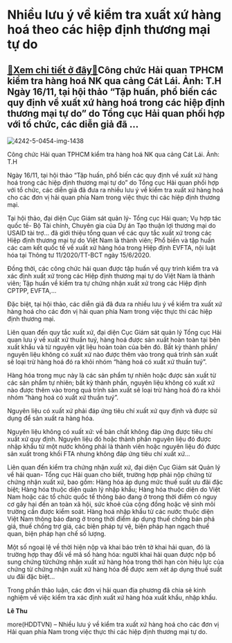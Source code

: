 Nhiều lưu ý về kiểm tra xuất xứ hàng hoá theo các hiệp định thương mại tự do
============================================================================

[:gift:Xem chi tiết ở đây:gift:](https://hddtvn.com/nhieu-luu-y-ve-kiem-tra-xuat-xu-hang-hoa-theo-cac-hiep-dinh-thuong-mai-tu-do/)Công chức Hải quan TPHCM kiểm tra hàng hoá NK qua cảng Cát Lái. Ảnh: T.H Ngày 16/11, tại hội thảo “Tập huấn, phổ biến các quy định về xuất xứ hàng hoá trong các hiệp định thương mại tự do” do Tổng cục Hải quan phối hợp với tổ chức, các diễn giả đã …
---------------------------------------------------------------------------------------------------------------------------------------------------------------------------------------------------------------------------------------------------------





![4242-5-0454-img-1438](https://hddtvn.com/wp-content/uploads/2021/01/4242_5-0454_IMG-1438-2.jpg "Công chức Hải quan TPHCM kiểm tra hàng hoá NK qua cảng Cát Lái. 	Ảnh: T.H")


Công chức Hải quan TPHCM kiểm tra hàng hoá NK qua cảng Cát Lái. Ảnh: T.H



Ngày 16/11, tại hội thảo “Tập huấn, phổ biến các quy định về xuất xứ hàng hoá trong các hiệp định thương mại tự do” do Tổng cục Hải quan phối hợp với tổ chức, các diễn giả đã đưa ra nhiều lưu ý về kiểm tra xuất xứ hàng hoá cho các đơn vị hải quan phía Nam trong việc thực thi các hiệp định thương mại.


Tại hội thảo, đại diện Cục Giám sát quản lý- Tổng cục Hải quan; Vụ hợp tác quốc tế- Bộ Tài chính, Chuyên gia của Dự án Tạo thuận lợi thương mại do USAID tài trợ… đã giới thiệu tổng quan về các quy tắc xuất xứ trong các Hiệp định thương mại tự do Việt Nam là thành viên; Phổ biến và tập huấn các cam kết quốc tế về xuất xứ hàng hóa trong Hiệp định EVFTA, nội luật hóa tại Thông tư 11/2020/TT-BCT ngày 15/6/2020.


Đồng thời, các công chức hải quan được tập huấn về quy trình kiểm tra và xác định xuất xứ trong các Hiệp định thương mại tự do Việt Nam là thành viên; Tập huấn về kiểm tra tự chứng nhận xuất xứ trong các Hiệp định CPTPP, EVFTA,…


Đặc biệt, tại hội thảo, các diễn giả đã đưa ra nhiều lưu ý về kiểm tra xuất xứ hàng hoá cho các đơn vị hải quan phía Nam trong việc thực thi các hiệp định thương mại.


Liên quan đến quy tắc xuất xứ, đại diện Cục Giám sát quản lý Tổng cục Hải quan lưu ý về xuất xứ thuần tuý, hàng hoá được sản xuất hoàn toàn tại bên xuất khẩu và từ nguyên vật liệu hoàn toàn của bên đó. Bất kỳ thành phần/ nguyên liệu không có xuất xứ nào được thêm vào trong quá trình sản xuất sẽ loại trừ hàng hoá đó ra khỏi nhóm “hàng hoá có xuất xứ thuần tuý”.


Hàng hóa trong mục này là các sản phẩm tự nhiên hoặc được sản xuất từ các sản phẩm tự nhiên; bất kỳ thành phần, nguyên liệu không có xuất xứ nào được thêm vào trong quá trình sản xuất sẽ loại trừ hàng hoá đó ra khỏi nhóm “hàng hoá có xuất xứ thuần tuý”.


Nguyên liệu có xuất xứ phải đáp ứng tiêu chí xuất xứ quy định và được sử dụng để sản xuất ra hàng hóa.


Nguyên liệu không có xuất xứ: về bản chất không đáp ứng được tiêu chí xuất xứ quy định. Nguyên liệu đó hoặc thành phần nguyên liệu đó được nhập khẩu từ một nước không phải là thành viên hoặc nguyên liệu đó được sản xuất trong khối FTA nhưng không đáp ứng tiêu chí xuất xứ…


Liên quan đến kiểm tra chứng nhận xuất xứ, đại diện Cục Giám sát Quản lý về hải quan- Tổng cục Hải quan cho biết, trường hợp phải nộp chứng từ chứng nhận xuất xứ, bao gồm: Hàng hóa áp dụng mức thuế suất ưu đãi đặc biệt; Hàng hóa thuộc diện quản lý nhập khẩu; Hàng hóa thuộc diện do Việt Nam hoặc các tổ chức quốc tế thông báo đang ở trong thời điểm có nguy cơ gây hại đến an toàn xã hội, sức khoẻ của cộng đồng hoặc vệ sinh môi trường cần được kiểm soát. Hàng hoá nhập khẩu từ các nước thuộc diện Việt Nam thông báo đang ở trong thời điểm áp dụng thuế chống bán phá giá, thuế chống trợ giá, các biện pháp tự vệ, biện pháp hạn ngạch thuế quan, biện pháp hạn chế số lượng.


Một số ngoại lệ về thời hiện nộp và khai báo trên tờ khai hải quan, đó là trường hợp thay đổi về mã số hàng hóa: người khai hải quan được nộp bổ sung chứng từchứng nhận xuất xứ hàng hóa trong thời hạn còn hiệu lực của chứng từ chứng nhận xuất xứ hàng hóa để được xem xét áp dụng thuế suất ưu đãi đặc biệt…


Trong phần thảo luận, các đơn vị hải quan địa phương đã chia sẻ kinh nghiệm về việc kiểm tra xác định xuất xứ hàng hóa xuất khẩu, nhập khẩu.




**Lê Thu**



more(HDDTVN) – Nhiều lưu ý về kiểm tra xuất xứ hàng hoá cho các đơn vị Hải quan phía Nam trong việc thực thi các hiệp định thương mại tự do.

